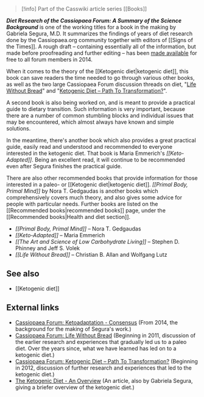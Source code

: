 > [!info] Part of the Casswiki article series [[Books]]

_**Diet Research of the Cassiopaea Forum: A Summary of the Science Background**_ is one of the working titles for a book in the making by Gabriela Segura, M.D. It summarizes the findings of years of diet research done by the Cassiopaea.org community together with editors of [[Signs of the Times]]. A rough draft – containing essentially all of the information, but made before proofreading and further editing – has been [made available](https://cassiopaea.org/forum/index.php/topic,34581.msg511468.html#msg511468) for free to all forum members in 2014.

When it comes to the theory of the [[Ketogenic diet|ketogenic diet]], this book can save readers the time needed to go through various other books, as well as the two large Cassiopaea Forum discussion threads on diet, "[Life Without Bread](https://cassiopaea.org/forum/index.php/topic,22916.0.html)" and "[Ketogenic Diet – Path To Transformation?](https://cassiopaea.org/forum/index.php/topic,28799.0.html)".

A second book is also being worked on, and is meant to provide a practical guide to dietary transition. Such information is very important, because there are a number of common stumbling blocks and individual issues that may be encountered, which almost always have known and simple solutions.

In the meantime, there's another book which also provides a great practical guide, easily read and understood and recommended to everyone interested in the ketogenic diet. That book is Maria Emmerich's _[[Keto-Adapted]]_. Being an excellent read, it will continue to be recommended even after Segura finishes the practical guide.

There are also other recommended books that provide information for those interested in a paleo- or [[Ketogenic diet|ketogenic diet]]. _[[Primal Body, Primal Mind]]_ by Nora T. Gedgaudas is another books which comprehensively covers much theory, and also gives some advice for people with particular needs. Further books are listed on the [[Recommended books|recommended books]] page, under the [[Recommended books|Health and diet section]].

*   _[[Primal Body, Primal Mind]]_ – Nora T. Gedgaudas
*   _[[Keto-Adapted]]_ – Maria Emmerich
*   _[[The Art and Science of Low Carbohydrate Living]]_ – Stephen D. Phinney and Jeff S. Volek
*   _[[Life Without Bread]]_ – Christian B. Allan and Wolfgang Lutz

See also
--------

*   [[Ketogenic diet]]

External links
--------------

*   [Cassiopaea Forum: Ketoadaptation - Consensus](https://cassiopaea.org/forum/index.php/topic,34581.0.html) (From 2014, the background for the making of Segura's work.)
*   [Cassiopaea Forum: Life Without Bread](https://cassiopaea.org/forum/index.php/topic,22916.0.html) (Beginning in 2011, discussion of the earlier research and experiences that gradually led us to a paleo diet. Over the years since, what we have learned has led on to a ketogenic diet.)
*   [Cassiopaea Forum: Ketogenic Diet – Path To Transformation?](https://cassiopaea.org/forum/index.php/topic,28799.0.html) (Beginning in 2012, discussion of further research and experiences that led to the ketogenic diet.)
*   [The Ketogenic Diet - An Overview](http://www.sott.net/article/265069-The-Ketogenic-Diet-An-Overview) (An article, also by Gabriela Segura, giving a briefer overview of the ketogenic diet.)